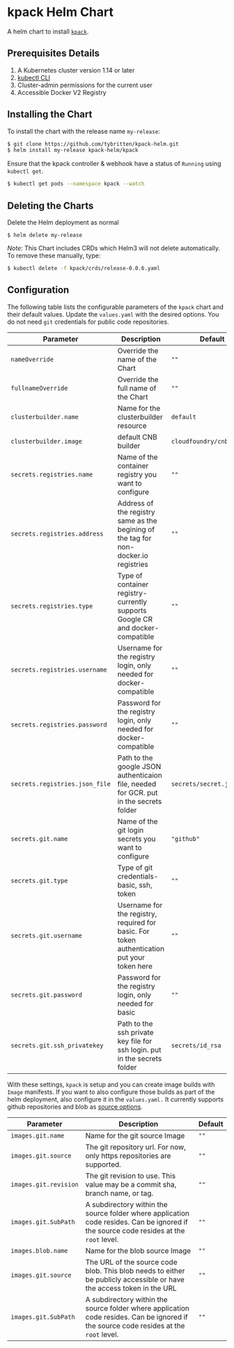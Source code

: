 # kpack Helm Chart
A helm chart to install [`kpack`](https://github.com/pivotal/kpack).


## Prerequisites Details

1. A Kubernetes cluster version 1.14 or later
1. [kubectl CLI](https://kubernetes.io/docs/tasks/tools/install-kubectl/)
1. Cluster-admin permissions for the current user
1. Accessible Docker V2 Registry


## Installing the Chart

To install the chart with the release name `my-release`:

```bash
$ git clone https://github.com/tybritten/kpack-helm.git
$ helm install my-release kpack-helm/kpack
```

Ensure that the kpack controller & webhook have a status of `Running` using  `kubectl get`.   

```bash
$ kubectl get pods --namespace kpack --watch
```

## Deleting the Charts

Delete the Helm deployment as normal

```
$ helm delete my-release
```

*Note:* This Chart includes CRDs which Helm3 will not delete automatically. To remove these manually, type:

```bash
$ kubectl delete -f kpack/crds/release-0.0.6.yaml
```


## Configuration

The following table lists the configurable parameters of the `kpack` chart and their default values. Update the `values.yaml` with the desired options. You do not need `git` credentials for public code repositories.

|              Parameter               |                             Description                             |                       Default                       |
| ------------------------------------ | ------------------------------------------------------------------- | --------------------------------------------------- |
| `nameOverride`                       | Override the name of the Chart                                      | `""`                                                |
| `fullnameOverride`                   | Override the full name of the Chart                                 | `""`                                                |
| `clusterbuilder.name`                | Name for the clusterbuilder resource                                | `default`                                           |
| `clusterbuilder.image`               | default CNB builder                                                 | `cloudfoundry/cnb:bionic`                           |
| `secrets.registries.name`            | Name of the container registry you want to configure                | `""`                                                |
| `secrets.registries.address`         | Address of the registry same as the begining of the tag for non-docker.io registries                                 | `""`                                                |
| `secrets.registries.type`            | Type of container registry- currently supports Google CR and docker-compatible                | `""`                                                |
| `secrets.registries.username`        | Username for the registry login, only needed for docker-compatible  | `""`                                                |
| `secrets.registries.password`        | Password for the registry login, only needed for docker-compatible  | `""`                                                |
| `secrets.registries.json_file`       | Path to the google JSON authenticaion file, needed for GCR. put in the secrets folder          | `secrets/secret.json`                                                |
| `secrets.git.name`                   | Name of the git login secrets you want to configure                   | `"github"`                                                |
| `secrets.git.type`            | Type of git credentials- basic, ssh, token                | `""`                                                |
| `secrets.git.username`        | Username for the registry, required for basic. For token authentication put your token here  | `""`                                                |
| `secrets.git.password`        | Password for the registry login, only needed for basic  | `""`                                                |
| `secrets.git.ssh_privatekey`       | Path to the ssh private key file for ssh login. put in the secrets folder          | `secrets/id_rsa`                                                |

With these settings, `kpack` is setup and you can create image builds with `Image` manifests. If you want to also configure those builds as part of the helm deployment, also configure it in the `values.yaml.` It currently supports github repositories and blob as [source options](https://github.com/pivotal/kpack/blob/master/docs/image.md).

|              Parameter               |                             Description                             |                       Default                       |
| ------------------------------------ | ------------------------------------------------------------------- | --------------------------------------------------- |
| `images.git.name`        | Name for the git source Image  | `""`                                                |
| `images.git.source`        | The git repository url. For now, only https repositories are supported.   | `""`                                                |
| `images.git.revision`        | The git revision to use. This value may be a commit sha, branch name, or tag.   | `""`                                                |
| `images.git.SubPath`        | A subdirectory within the source folder where application code resides. Can be ignored if the source code resides at the `root` level.   | `""`                                                |
| `images.blob.name`        | Name for the blob source Image  | `""`                                                |
| `images.git.source`        | The URL of the source code blob. This blob needs to either be publicly accessible or have the access token in the URL   | `""`                                                |
| `images.git.SubPath`        | A subdirectory within the source folder where application code resides. Can be ignored if the source code resides at the `root` level.   | `""`                                                |


